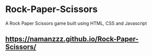 # Rock-Paper-Scissors
A Rock Paper Scissors game built using HTML, CSS and Javascript

## https://namanzzz.github.io/Rock-Paper-Scissors/

